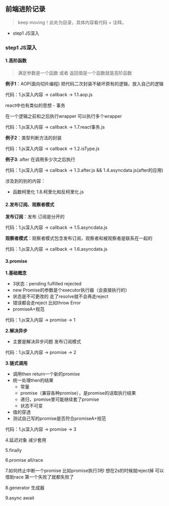 ## 前端进阶记录
> keep moving！此处为目录，具体内容看代码 + 注释。

- step1 JS深入

### step1 JS深入
#### 1.高阶函数
> 满足参数是一个函数 或者 返回值是一个函数就是高阶函数

**例子1**：AOP(面向切片编程) 把代码二次封装不破坏原有的逻辑，放入自己的逻辑

代码：1.js深入内容 -> callback -> 1.1.aop.js

react中也有类似的思想 - 事务

在一个逻辑之前和之后执行wrapper 可以执行多个wrapper

代码：1.js深入内容 -> callback -> 1.7.react事务.js

**例子2**：类型判断方法的封装

代码：1.js深入内容 -> callback -> 1.2.isType.js

**例子3**: after 在调用多少次之后执行

代码：1.js深入内容 -> callback -> 1.3.after.js && 1.4.asyncdata.js(after的应用)

涉及到的别的内容：
- 函数柯里化 1.8.柯里化和反柯里化.js

#### 2.发布订阅、观察者模式

**发布订阅**：发布 订阅是分开的

代码：1.js深入内容 -> callback -> 1.5.asyncdata.js

**观察者模式**：观察者模式包含发布订阅，观察者和被观察者是联系在一起的

代码：1.js深入内容 -> callback -> 1.6.asyncdata.js

#### 3.promise

**1.基础概念**

- 3状态：pending fulfilled rejected
- new Promise的参数是个executor执行器（会直接执行的）
- 状态是不可更改的 走了resolve就不会再走reject
- 错误都会走reject 比如throw Error
- promiseA+规范

代码：1.js深入内容 -> promise -> 1

**2.解决异步**

- 主要是解决异步问题 发布订阅模式

代码：1.js深入内容 -> promise -> 2

**3.链式调用**
- 调用then return一个新的promise
- 统一处理then的结果
  - 常量
  - promise（兼容各种promise），是promise的话取执行结果
  - 递归，promise里可能继续套了promise
  - 状态不可变
- 值的穿透
- 测试自己写的promise是否符合promiseA+规范

代码：1.js深入内容 -> promise -> 3

4.延迟对象 减少套用

5.finally

6.promise all/race

7.如何终止中断一个promise
比如promise执行3秒 想在2s的时候就reject掉 可以借助race 第一个失败了就都失败了

8.generator 生成器

9.async await
